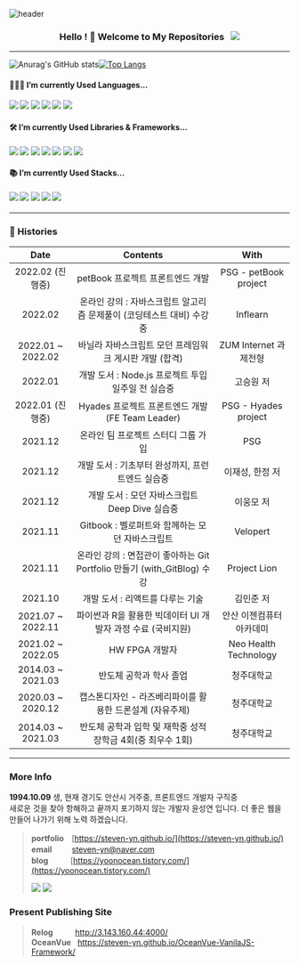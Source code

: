 ![header](https://capsule-render.vercel.app/api?type=waving&color=0:66d9e8,100:eebefa&height=350&section=header&text=yoonOcean's%20GitHub&animation=twinkling&fontSize=50&fontColor=dddddd&fontAlignY=41&desc=Web%20Front%20End%20Developer&rotate=0)

<h3 align="center">
Hello ! 👋 Welcome to My Repositories &nbsp; <img src="https://hits.seeyoufarm.com/api/count/incr/badge.svg?url=https%3A%2F%2Fgithub.com%2Fsteven-yn&count_bg=%2379C83D&title_bg=%23555555&icon=&icon_color=%23E7E7E7&title=hits&edge_flat=false"/>
</h3>

---

![Anurag's GitHub stats](https://github-readme-stats.vercel.app/api?username=steven-yn&show_icons=true&theme=tokyonight)[![Top Langs](https://github-readme-stats.vercel.app/api/top-langs/?username=steven-yn&exclude_repo=petBook&hide=jupyternotebook,java&layout=compact)](https://github.com/anuraghazra/github-readme-stats)

#### 👩🏻‍💻 I’m currently Used Languages...

<h4>
<img src="https://img.shields.io/badge/html-E34F26?style=for-the-badge&logo=HTML5&logoColor=fff"/>
<img src="https://img.shields.io/badge/css-1572B6?style=for-the-badge&logo=CSS3&logoColor=fff"/>
<img src="https://img.shields.io/badge/styled_components-DB7093?style=for-the-badge&logo=styled-components&logoColor=fff"/>
<img src="https://img.shields.io/badge/javascript-F7DF1E?style=for-the-badge&logo=javascript&logoColor=000"/>
<img src="https://img.shields.io/badge/typescript-1c7ed6?style=for-the-badge&logo=typescript&logoColor=fff"/>
<img src="https://img.shields.io/badge/c-A8B9CC?style=for-the-badge&logo=C&logoColor=fff"/>
</h4>

#### 🛠 I’m currently Used Libraries & Frameworks...

<h4>
<img src="https://img.shields.io/badge/react-61DAFB?style=for-the-badge&logo=react&logoColor=000"/>
<img src="https://img.shields.io/badge/react_query-FF4154?style=for-the-badge&logo=reactquery&logoColor=fff"/>
<img src="https://img.shields.io/badge/redux-764ABC?style=for-the-badge&logo=redux&logoColor=fff"/>
<img src="https://img.shields.io/badge/node.js-74b816?style=for-the-badge&logo=node.js&logoColor=fff"/>
<img src="https://img.shields.io/badge/express-000000?style=for-the-badge&logo=express&logoColor=fff"/>
<img src="https://img.shields.io/badge/koa-33333D?style=for-the-badge&logo=koa&logoColor=fff"/>
<img src="https://img.shields.io/badge/jest-C21325?style=for-the-badge&logo=jest&logoColor=fff"/>
</h4>

#### 📚 I’m currently Used Stacks...

<h4>
<img src="https://img.shields.io/badge/yarn_3_pnp-2C8EBB?style=for-the-badge&logo=yarn&logoColor=fff"/>
<img src="https://img.shields.io/badge/webpack-8DD6F9?style=for-the-badge&logo=webpack&logoColor=000"/>
<img src="https://img.shields.io/badge/aws_ec2-FF9900?style=for-the-badge&logo=awsamplify&logoColor=fff"/>
<img src="https://img.shields.io/badge/github_pages-181717?style=for-the-badge&logo=github&logoColor=fff"/>
<img src="https://img.shields.io/badge/babel-F9DC3E?style=for-the-badge&logo=babel&logoColor=000"/>
</h4>

---
  
### 🎥 Histories

<div align="center">
  
| Date | Contents | With |
|:---:|:---:|:---:|
| 2022.02 (진행중) | petBook 프로젝트 프론트엔드 개발 | PSG - petBook project |
| 2022.02 | 온라인 강의 : 자바스크립트 알고리즘 문제풀이 (코딩테스트 대비) 수강중 | Inflearn |
| 2022.01 ~ 2022.02 | 바닐라 자바스크립트 모던 프레임워크 게시판 개발 (합격) | ZUM Internet 과제전형 |
| 2022.01 | 개발 도서 : Node.js 프로젝트 투입 일주일 전 실습중 | 고승원 저 |
| 2022.01 (진행중) | Hyades 프로젝트 프론트엔드 개발 (FE Team Leader) | PSG - Hyades project |
| 2021.12 | 온라인 팀 프로젝트 스터디 그룹 가입 | PSG |
| 2021.12 | 개발 도서 : 기초부터 완성까지, 프런트엔드 실습중 | 이재성, 한정 저 |
| 2021.12 | 개발 도서 : 모던 자바스크립트 Deep Dive 실습중 | 이웅모 저 |
| 2021.11 | Gitbook : 벨로퍼트와 함께하는 모던 자바스크립트 | Velopert |
| 2021.11 | 온라인 강의 : 면접관이 좋아하는 Git Portfolio 만들기 (with_GitBlog) 수강 | Project Lion |
| 2021.10 | 개발 도서 : 리액트를 다루는 기술 | 김민준 저 |
| 2021.07 ~ 2022.11 | 파이썬과 R을 활용한 빅데이터 UI 개발자 과정 수료 (국비지원) | 안산 이젠컴퓨터아카데미 |
| 2021.02 ~ 2022.05 | HW FPGA 개발자 | Neo Health Technology |
| 2014.03 ~ 2021.03 | 반도체 공학과 학사 졸업 | 청주대학교 |
| 2020.03 ~ 2020.12 | 캡스톤디자인 - 라즈베리파이를 활용한 드론설계 (자유주제) | 청주대학교 |
| 2014.03 ~ 2021.03 | 반도체 공학과 입학 및 재학중 성적장학금 4회(중 최우수 1회) | 청주대학교 | 
  
</div>

---

### More Info 

**1994.10.09** 생, 현재 경기도 안산시 거주중, 프론트엔드 개발자 구직중 \
새로운 것을 찾아 항해하고 끝까지 포기하지 않는 개발자 윤성연 입니다.
더 좋은 웹을 만들어 나가기 위해 노력 하겠습니다.

> **portfolio**　[https://steven-yn.github.io/](https://steven-yn.github.io/)  \
> **email** 　　 steven-yn@naver.com  \
> **blog**&nbsp; 　　  [https://yoonocean.tistory.com/](https://yoonocean.tistory.com/)
> 
> [<img src="https://img.shields.io/badge/notion-000000?logo=notion&logoColor=fff"/>](https://boulder-grouse-005.notion.site/yoonOcean-Dev-Log-fad49379d7db4a118e025b4c73f52d9d) [<img src="https://img.shields.io/badge/Instagram-E4405F?logo=Instagram&logoColor=fff"/>](https://instagram.com/s_____yn.1009)

### Present Publishing Site

> **Relog** 　　&nbsp; http://3.143.160.44:4000/  \
> **OceanVue** &nbsp; https://steven-yn.github.io/OceanVue-VanilaJS-Framework/
